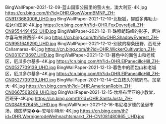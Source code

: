 BingWallPaper-2021-12-09-蓝山国家公园里的萤火虫，澳大利亚-4K.jpg
https://cn.bing.com/th?id=OHR.GlowWormBMNP_ZH-CN9173680006_UHD.jpg
BingWallPaper-2021-12-10-北极狐，挪威多弗勒山-松达尔国家-4K.jpg
https://cn.bing.com/th?id=OHR.FoxDovrefjell_ZH-CN9554491452_UHD.jpg
BingWallPaper-2021-12-11-珠穆朗玛峰的影子，尼泊尔喜马拉雅西部-4K.jpg
https://cn.bing.com/th?id=OHR.ShadowEverest_ZH-CN9951649290_UHD.jpg
BingWallPaper-2021-12-12-别致的柳条田野，西班牙Cañamares-4K.jpg
https://cn.bing.com/th?id=OHR.WickerCultivation_ZH-CN0310713697_UHD.jpg
BingWallPaper-2021-12-13-暮色中的面包山和老城区，厄瓜多尔基多-4K.jpg
https://cn.bing.com/th?id=OHR.ElPanecilloHill_ZH-CN0527709139_UHD.jpg
BingWallPaper-2021-12-13-暮色中的面包山和老城区，厄瓜多尔基多-4K.jpg
https://cn.bing.com/th?id=OHR.ElPanecilloHill_ZH-CN0527709139_UHD.jpg
BingWallPaper-2021-12-14-伫立枝头的旅鸫鸟，加拿大-4K.jpg
https://cn.bing.com/th?id=OHR.AmericanRobin_ZH-CN0667508209_UHD.jpg
BingWallPaper-2021-12-15-坎塔布里亚的小教堂，西班牙-4K.jpg
https://cn.bing.com/th?id=OHR.SantaJusta_ZH-CN0849826455_UHD.jpg
BingWallPaper-2021-12-16-韦尼格罗德的圣诞市场，德国萨克��-安哈尔特州-4K.jpg
https://cn.bing.com/th?id=OHR.WernigerodeWeihnachtsmarkt_ZH-CN1081480865_UHD.jpg
